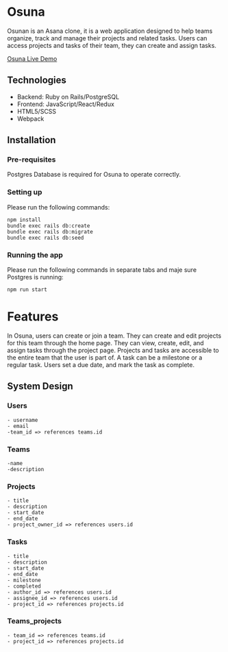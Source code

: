 

# Osuna

Osunan is an Asana clone, it is a web application designed to help teams organize, track and manage their projects and related tasks. 
Users can access projects and tasks of their team, they can create and assign tasks.

[Osuna Live Demo](https://osuna.herokuapp.com/#/)

## Technologies
 * Backend: Ruby on Rails/PostgreSQL
 * Frontend: JavaScript/React/Redux
 * HTML5/SCSS
 * Webpack

## Installation
### Pre-requisites
Postgres Database is required for Osuna to operate correctly.

### Setting up
Please run the following commands:

```bundle install
npm install
bundle exec rails db:create
bundle exec rails db:migrate
bundle exec rails db:seed
```

### Running the app
Please run the following commands in separate tabs and maje sure Postgres is running:

```rails s
npm run start
```

# Features 

In Osuna, users can create or join a team. They can create and edit projects for this team through the home page.
They can view, create, edit, and assign tasks through the project page. Projects and tasks are accessible to the entire team that the user is part of. A task can be a milestone or a regular task. Users set a due date, and mark the task as complete. 


## System Design

### Users 
    - username 
    - email
    -team_id => references teams.id 

### Teams 
    -name
    -description

### Projects
    - title
    - description
    - start_date
    - end_date
    - project_owner_id => references users.id

### Tasks
    - title
    - description
    - start_date
    - end_date
    - milestone
    - completed
    - author_id => references users.id
    - assignee_id => references users.id
    - project_id => references projects.id

### Teams_projects
    - team_id => references teams.id
    - project_id => references projects.id
